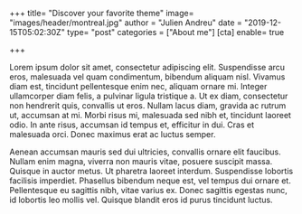 +++
title= "Discover your favorite theme"
image= "images/header/montreal.jpg"
author = "Julien Andreu"
date = "2019-12-15T05:02:30Z"
type= "post"
categories = ["About me"]
[cta]
enable= true

+++

Lorem ipsum dolor sit amet, consectetur adipiscing elit. Suspendisse arcu eros, malesuada vel quam condimentum, bibendum aliquam nisl. Vivamus diam est, tincidunt pellentesque enim nec, aliquam ornare mi. Integer ullamcorper diam felis, a pulvinar ligula tristique a. Ut ex diam, consectetur non hendrerit quis, convallis ut eros. Nullam lacus diam, gravida ac rutrum ut, accumsan at mi. Morbi risus mi, malesuada sed nibh et, tincidunt laoreet odio. In ante risus, accumsan id tempus et, efficitur in dui. Cras et malesuada orci. Donec maximus erat ac luctus semper.

Aenean accumsan mauris sed dui ultricies, convallis ornare elit faucibus. Nullam enim magna, viverra non mauris vitae, posuere suscipit massa. Quisque in auctor metus. Ut pharetra laoreet interdum. Suspendisse lobortis facilisis imperdiet. Phasellus bibendum neque est, vel tempus dui ornare et. Pellentesque eu sagittis nibh, vitae varius ex. Donec sagittis egestas nunc, id lobortis leo mollis vel. Quisque blandit eros id purus tincidunt luctus.